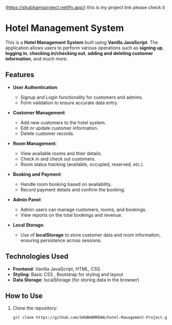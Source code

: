 
(https://shubhamsproject.netlify.app/)     this is my project link please check it
# Hotel Management System

This is a **Hotel Management System** built using **Vanilla JavaScript**. The application allows users to perform various operations such as **signing up**, **logging in**, **checking in/checking out**, **adding and deleting customer information**, and much more.

## Features

- **User Authentication**:
  - Signup and Login functionality for customers and admins.
  - Form validation to ensure accurate data entry.

- **Customer Management**:
  - Add new customers to the hotel system.
  - Edit or update customer information.
  - Delete customer records.

- **Room Management**:
  - View available rooms and their details.
  - Check in and check out customers.
  - Room status tracking (available, occupied, reserved, etc.).

- **Booking and Payment**:
  - Handle room booking based on availability.
  - Record payment details and confirm the booking.

- **Admin Panel**:
  - Admin users can manage customers, rooms, and bookings.
  - View reports on the total bookings and revenue.

- **Local Storage**:
  - Use of **localStorage** to store customer data and room information, ensuring persistence across sessions.

## Technologies Used

- **Frontend**: Vanilla JavaScript, HTML, CSS
- **Styling**: Basic CSS , Bootstrap for styling and layout
- **Data Storage**: localStorage (for storing data in the browser)

## How to Use

1. Clone the repository:
   ```bash
   git clone https://github.com/SHUBHAMREWA/hotel-Management-Project.git
